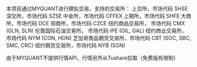 本项目通过MYQUANT进行模拟交易，支持的交易所：
    上交所，市场代码 SHSE
    深交所，市场代码 SZSE
    中金所，市场代码 CFFEX
    上期所，市场代码 SHFE
    大商所，市场代码 DCE
    郑商所，市场代码 CZCE
    纽约商品交易所， 市场代码 CMX (GLN, SLN)
    伦敦国际石油交易所， 市场代码 IPE (OIL, GAL)
    纽约商业交易所， 市场代码 NYM (CON, HON)
    芝加哥商品期货交易所，市场代码 CBT (SOC, SBC, SMC, CRC)
    纽约期货交易所，市场代码 NYB (SGN)

由于MYQUANT不提供行情API，行情另外从Tushare拉取（免费版有限制）